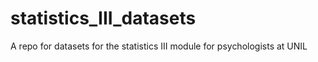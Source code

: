 # statistics_III_datasets
A repo for datasets for the statistics III module for psychologists at UNIL
